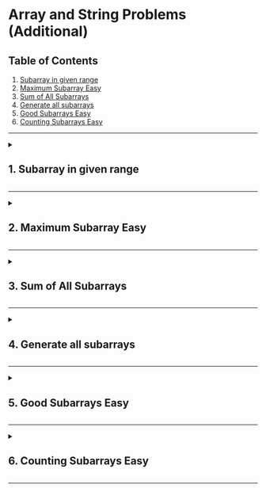 # Array and String Problems (Additional)

## Table of Contents
1. [Subarray in given range](#1-subarray-in-given-range)
2. [Maximum Subarray Easy](#2-maximum-subarray-easy)
3. [Sum of All Subarrays](#3-sum-of-all-subarrays)
4. [Generate all subarrays](#4-generate-all-subarrays)
5. [Good Subarrays Easy](#5-good-subarrays-easy)
6. [Counting Subarrays Easy](#6-counting-subarrays-easy)

---

<details>
<summary><h2>1. Subarray in given range</h2></summary>

**Problem Description**  
Given an array **A** of length **N**, return the subarray from **B** to **C**.

**Problem Constraints**  
1 <= N <= 10^5  
1 <= A[i] <= 10^9  
0 <= B <= C < N

**Input Format**  
The first argument A is an array of integers  
The remaining argument B and C are integers.

**Output Format**  
Return a subarray

**Example Input**  
Input 1:
```
A = [4, 3, 2, 6]
B = 1
C = 3
```

Input 2:
```
A = [4, 2, 2]
B = 0
C = 1
```

**Example Output**  
Output 1:
```
[3, 2, 6]
```

Output 2:
```
[4, 2]
```

**Example Explanation**  
Explanation 1:
```
The subarray of A from 1 to 3 is [3, 2, 6].
```

Explanation 2:
```
The subarray of A from 0 to 1 is [4, 2].
```
</details>

---

<details>
<summary><h2>2. Maximum Subarray Easy</h2></summary>

**Problem Description**  
You are given an integer array **C** of size **A**. Now you need to find a subarray (contiguous elements) so that the sum of contiguous elements is maximum. But the sum must not exceed **B**.

**Problem Constraints**  
1 <= A <= 10^3  
1 <= B <= 10^9  
1 <= C[i] <= 10^6

**Input Format**  
The first argument is the integer A.  
The second argument is the integer B.  
The third argument is the integer array C.

**Output Format**  
Return a single integer which denotes the maximum sum.

**Example Input**  
Input 1:
```
A = 5
B = 12
C = [2, 1, 3, 4, 5]
```

Input 2:
```
A = 3
B = 1
C = [2, 2, 2]
```

**Example Output**  
Output 1:
```
12
```

Output 2:
```
0
```

**Example Explanation**  
Explanation 1:
```
We can select {3,4,5} which sums up to 12 which is the maximum possible sum.
```

Explanation 2:
```
All elements are greater than B, which means we cannot select any subarray.
Hence, the answer is 0.
```
</details>

---

<details>
<summary><h2>3. Sum of All Subarrays</h2></summary>

**Problem Description**  
You are given an integer array **A** of length **N.** You have to find the sum of all subarray sums of A. More formally, a subarray is defined as a contiguous part of an array which we can obtain by deleting zero or more elements from either end of the array. A subarray sum denotes the sum of all the elements of that subarray.

**Note:** Be careful of integer overflow issues while calculations. Use appropriate datatypes.

**Problem Constraints**  
1 <= N <= 10^5  
1 <= Ai <= 10^4

**Input Format**  
The first argument is the integer array A.

**Output Format**  
Return a single integer denoting the sum of all subarray sums of the given array.

**Example Input**  
Input 1:
```
A = [1, 2, 3]
```

Input 2:
```
A = [2, 1, 3]
```

**Example Output**  
Output 1:
```
20
```

Output 2:
```
19
```

**Example Explanation**  
Explanation 1:
```
The different subarrays for the given array are: [1], [2], [3], [1, 2], [2, 3], [1, 2, 3].
Their sums are: 1 + 2 + 3 + 3 + 5 + 6 = 20
```

Explanation 2:
```
The different subarrays for the given array are: [2], [1], [3], [2, 1], [1, 3], [2, 1, 3].
Their sums are: 2 + 1 + 3 + 3 + 4 + 6 = 19
```
</details>

---

<details>
<summary><h2>4. Generate all subarrays</h2></summary>

**Problem Description**  
You are given an array **A** of **N** integers. Return a 2D array consisting of all the subarrays of the array  
**Note:** The **order** of the subarrays in the resulting 2D array **does not matter**.

**Problem Constraints**  
1 <= N <= 100  
1 <= A[i] <= 10^5

**Input Format**  
First argument A is an array of integers.

**Output Format**  
Return a 2D array of integers in any order.

**Example Input**  
Input 1:
```
A = [1, 2, 3]
```

Input 2:
```
A = [5, 2, 1, 4]
```

**Example Output**  
Output 1:
```
[[1], [1, 2], [1, 2, 3], [2], [2, 3], [3]]
```

Output 2:
```
[[1], [1, 4], [2], [2, 1], [2, 1, 4], [4], [5], [5, 2], [5, 2, 1], [5, 2, 1, 4]]
```

**Example Explanation**  
For Input 1:
```
All the subarrays of the array are returned. There are a total of 6 subarrays.
```

For Input 2:
```
All the subarrays of the array are returned. There are a total of 10 subarrays.
```
</details>

---

<details>
<summary><h2>5. Good Subarrays Easy</h2></summary>

**Problem Description**  
Given an array of integers **A**, a subarray of an array is said to be good if it fulfills any one of the criteria:  
1. Length of the subarray is be even, and the sum of all the elements of the subarray must be less than **B**.  
2. Length of the subarray is be odd, and the sum of all the elements of the subarray must be greater than **B**.  
Your task is to find the count of good subarrays in A.

**Problem Constraints**  
1 <= **len(A)** <= 5 x 10^3  
1 <= **A[i]** <= 10^3  
1 <= **B** <= 10^7

**Input Format**  
The first argument given is the integer array A.  
The second argument given is an integer B.

**Output Format**  
Return the count of good subarrays in A.

**Example Input**  
Input 1:
```
A = [1, 2, 3, 4, 5]
B = 4
```

Input 2:
```
A = [13, 16, 16, 15, 9, 16, 2, 7, 6, 17, 3, 9]
B = 65
```

**Example Output**  
Output 1:
```
6
```

Output 2:
```
36
```

**Example Explanation**  
Explanation 1:
```
Even length good subarrays = {1, 2}
Odd length good subarrays = {1, 2, 3}, {1, 2, 3, 4, 5}, {2, 3, 4}, {3, 4, 5}, {5}
```

Explanation 2:
```
There are 36 good subarrays
```
</details>

---

<details>
<summary><h2>6. Counting Subarrays Easy</h2></summary>

**Problem Description**  
Given an array **A** of **N** non-negative numbers and a non-negative number **B,** you need to find the **number of subarrays in A with a sum less than B.** We may assume that there is no overflow.

**Problem Constraints**  
1 <= N <= 5 x 10^3  
1 <= A[i] <= 1000  
1 <= B <= 10^7

**Input Format**  
First argument is an integer array **A**.  
Second argument is an integer **B**.

**Output Format**  
Return an integer denoting the **number of subarrays in A having sum less than B**.

**Example Input**  
Input 1:
```
A = [2, 5, 6]
B = 10
```

Input 2:
```
A = [1, 11, 2, 3, 15]
B = 10
```

**Example Output**  
Output 1:
```
4
```

Output 2:
```
4
```

**Example Explanation**  
Explanation 1:
```
The subarrays with sum less than B are {2}, {5}, {6} and {2, 5},
```

Explanation 2:
```
The subarrays with sum less than B are {1}, {2}, {3} and {2, 3}
```
</details>

---
